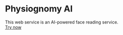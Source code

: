 # Physiognomy AI
This web service is an AI-powered face reading service.  
[Try now](physiognomy-ai-jiyong.replit.app)

